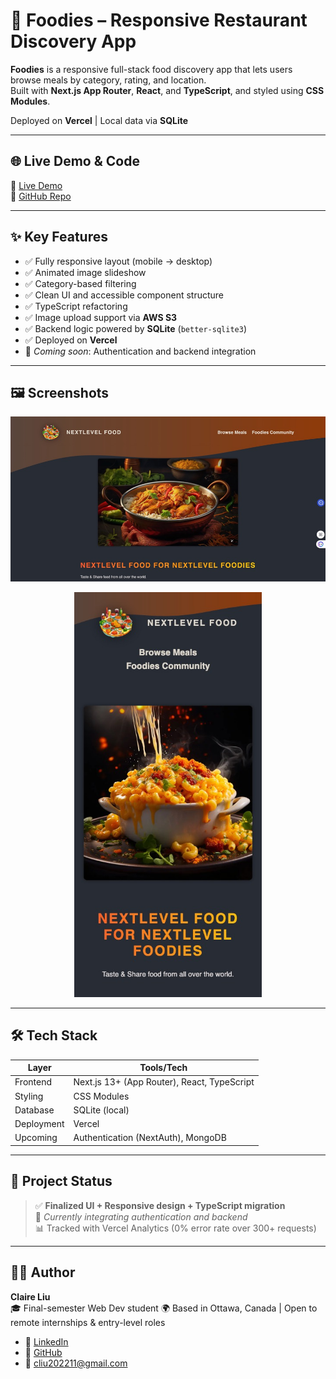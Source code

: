 # 🍔 Foodies – Responsive Restaurant Discovery App

**Foodies** is a responsive full-stack food discovery app that lets users browse meals by category, rating, and location.  
Built with **Next.js App Router**, **React**, and **TypeScript**, and styled using **CSS Modules**.

Deployed on **Vercel** | Local data via **SQLite**

---

## 🌐 Live Demo & Code

🔗 [Live Demo](https://next-js-and-react-woad.vercel.app)  
📂 [GitHub Repo](https://github.com/TheClaireLiu/Next.js-and-React/tree/master/05-onwards-foodies-starting-project)

---

## ✨ Key Features

- ✅ Fully responsive layout (mobile → desktop)
- ✅ Animated image slideshow
- ✅ Category-based filtering
- ✅ Clean UI and accessible component structure
- ✅ TypeScript refactoring
- ✅ Image upload support via **AWS S3**
- ✅ Backend logic powered by **SQLite** (`better-sqlite3`)
- ✅ Deployed on **Vercel**
- 🔐 *Coming soon*: Authentication and backend integration

---

## 🖼️ Screenshots

<p align="center">
  <img src="demo-desktop.jpg" alt="Desktop view" width="700" />
</p>

<p align="center">
  <img src="demo-mobile.jpg" alt="Mobile view" width="300" />
</p>

---

## 🛠 Tech Stack

| Layer        | Tools/Tech                            |
|--------------|----------------------------------------|
| Frontend     | Next.js 13+ (App Router), React, TypeScript |
| Styling      | CSS Modules                            |
| Database     | SQLite (local)                         |
| Deployment   | Vercel                                 |
| Upcoming     | Authentication (NextAuth), MongoDB     |

---

## 📌 Project Status

> ✅ **Finalized UI + Responsive design + TypeScript migration**  
> 🔄 *Currently integrating authentication and backend*  
> 📊 Tracked with Vercel Analytics (0% error rate over 300+ requests)

---

## 👩‍💻 Author

**Claire Liu**  
🎓 Final-semester Web Dev student 
🌍 Based in Ottawa, Canada | Open to remote internships & entry-level roles

- 🔗 [LinkedIn](https://www.linkedin.com/in/wanying--liu/)
- 🐙 [GitHub](https://github.com/TheClaireLiu)
- 📧 cliu202211@gmail.com